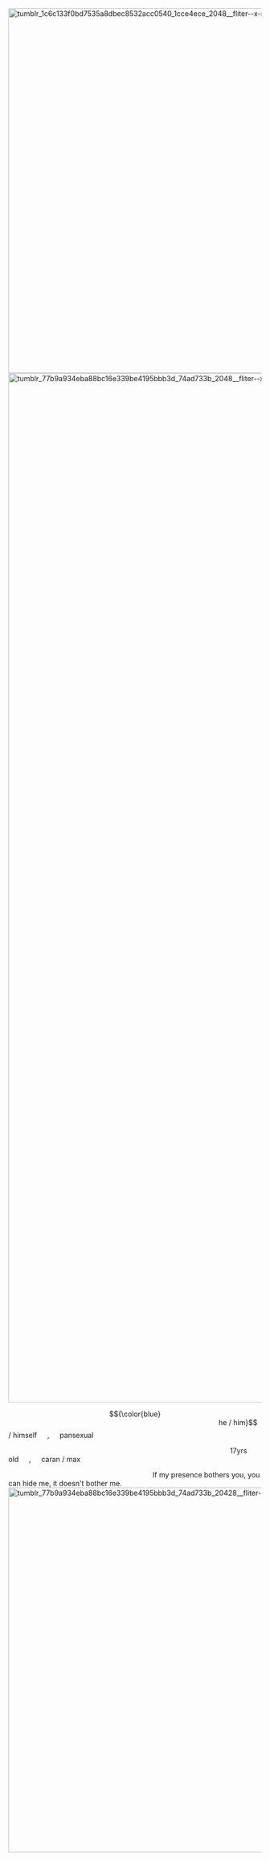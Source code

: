 
<img width="2048" height="726" alt="tumblr_1c6c133f0bd7535a8dbec8532acc0540_1cce4ece_2048__fliter--x-rays__channel--blue__mode--darken" src="https://github.com/user-attachments/assets/eda479f8-66af-4d30-b4de-6926d4becf74" />



<img width="2048" height="2048" alt="tumblr_77b9a934eba88bc16e339be4195bbb3d_74ad733b_2048__fliter--x-rays__channel--blue__mode--darken" src="https://github.com/user-attachments/assets/1b1f6282-316d-4051-a141-c0711c4d475b" />










$${\color{blue}⠀⠀⠀⠀⠀⠀⠀⠀⠀⠀⠀⠀⠀⠀⠀⠀⠀⠀⠀⠀⠀⠀⠀⠀⠀⠀⠀⠀⠀⠀⠀⠀⠀⠀⠀⠀⠀⠀⠀⠀he  /  him}$$  /  himself⠀⠀,⠀⠀pansexual

⠀⠀⠀⠀⠀⠀⠀⠀⠀⠀⠀⠀⠀⠀⠀⠀⠀⠀⠀⠀⠀⠀⠀⠀⠀⠀⠀⠀⠀⠀⠀⠀⠀⠀⠀⠀⠀⠀⠀⠀⠀⠀⠀17yrs old⠀⠀,⠀⠀caran  /  max


⠀⠀⠀⠀⠀⠀⠀⠀⠀⠀⠀⠀⠀⠀⠀⠀⠀⠀⠀⠀⠀⠀⠀⠀⠀⠀⠀⠀If my presence bothers you, you can hide me, it doesn't bother me.
<img width="2048" height="726" alt="tumblr_77b9a934eba88bc16e339be4195bbb3d_74ad733b_20428__fliter--x-rays__channel--blue__mode--darken" src="https://github.com/user-attachments/assets/abe33bf9-484e-469e-8c4a-fb1cd7f65739" />
